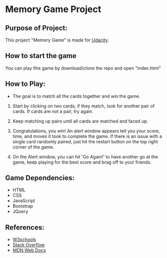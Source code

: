 # Memory Game Project

## Purpose of Project:
This project "Memory Game" is made for [Udacity](http://udacity.com/).

## How to start the game
You can play this game by download/clone the repo and open "index.html"

## How to Play:

* The goal is to match all the cards together and win the game.

1. Start by clicking on two cards, if they match, look for another pair of cards. If cards are not a pair, try again.

2. Keep matching up pairs until all cards are matched and faced up.

3. Congratulations, you win! An alert window appears tell you your score, time, and moves it took to complete the game. If there is an issue with a single card randomly paired, just hit the restart button on the top right corner of the game.

4. On the Alert window, you can hit 'Go Again!' to have another go at the game, keep playing for the best score and brag off to your friends.

## Game Dependencies:

* HTML
* CSS
* JavaScript
* Bootstrap
* JQuery

## References:

* [W3schools](https://www.w3schools.com/)
* [Stack Overflow](https://stackoverflow.com/)
* [MDN Web Docs](https://developer.mozilla.org/en-US/)
